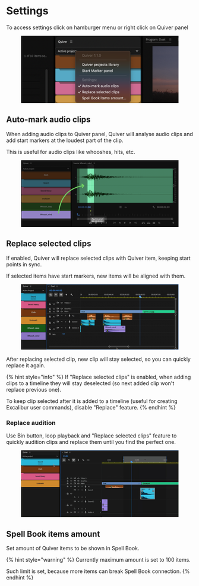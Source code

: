 # Settings

To access settings сlick on hamburger menu or right click on Quiver panel

<figure><img src="../../.gitbook/assets/Quiver_settings.png" alt=""><figcaption></figcaption></figure>

## Auto-mark audio clips

When adding audio clips to Quiver panel, Quiver will analyse audio clips and add start markers at the loudest part of the clip.

This is useful for audio clips like whooshes, hits, etc.

<figure><img src="../../.gitbook/assets/Quiver_start_marker.png" alt=""><figcaption></figcaption></figure>

## Replace selected clips

If enabled, Quiver will replace selected clips with Quiver item, keeping start points in sync.

If selected items have start markers, new items will be aligned with them.

<figure><img src="../../.gitbook/assets/Quiver_replace_clips.gif" alt=""><figcaption></figcaption></figure>

After replacing selected clip, new clip will stay selected, so you can quickly replace it again.

{% hint style="info" %}
If "Replace selected clips" is enabled, when adding clips to a timeline they will stay deselected (so next added clip won't replace previous one).

To keep clip selected after it is added to a timeline (useful for creating Excalibur user commands), disable "Replace" feature.
{% endhint %}

### Replace audition

Use Bin button, loop playback and "Replace selected clips" feature to quickly audition clips and replace them until you find the perfect one.

<figure><img src="../../.gitbook/assets/Quiver_replace_loop.gif" alt=""><figcaption></figcaption></figure>

## Spell Book items amount

Set amount of Quiver items to be shown in Spell Book.

{% hint style="warning" %}
Currently maximum amount is set to 100 items.

Such limit is set, because more items can break Spell Book connection.
{% endhint %}
